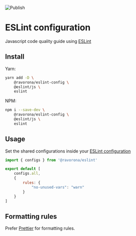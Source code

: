 ![Publish](https://github.com/ravorona/eslint-config/actions/workflows/publish.yml/badge.svg)

# ESLint configuration

Javascript code quality guide using [ESLint](https://eslint.org)

## Install

Yarn:

```bash
yarn add -D \
    @ravorona/eslint-config \
    @eslint/js \
    eslint
```

NPM:

```bash
npm i --save-dev \
    @ravorona/eslint-config \
    @eslint/js \
    eslint
```

## Usage

Set the shared configurations inside your [ESLint configuration](https://eslint.org/docs/user-guide/configuring)

```js
import { configs } from '@ravorona/eslint'

export default [
    configs.all,
    {
        rules: {
            "no-unused-vars": "warn"
        }
    }
]
```

## Formatting rules

Prefer [Prettier](https://prettier.io) for formatting rules.

